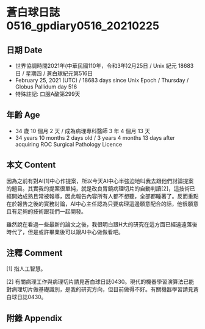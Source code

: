 [_metadata_:encoding]: - "utf-8"
[_metadata_:language]: - "zh-Hant-TW"
[_metadata_:fileformat]: - "markdown"
[_metadata_:MIME_type]: - "text/plain"
[_metadata_:markdown_version]: - "commonmark version 0.29"
[_metadata_:markdown_spec]: - "https://spec.commonmark.org/0.29/"

# 蒼白球日誌0516_gpdiary0516_20210225 #

## 日期 Date ##

* 世界協調時間2021年(中華民國110年，令和3年)2月25日 / Unix 紀元 18683 日 / 星期四 / 蒼白球紀元第516日
* February 25, 2021 (UTC) / 18683 days since Unix Epoch / Thursday / Globus Pallidum day 516
* 特殊註記: 口服A酸第299天

## 年齡 Age ##

* 34 歲 10 個月 2 天 / 成為病理專科醫師 3 年 4 個月 13 天
* 34 years 10 months 2 days old / 3 years 4 months 13 days after acquiring ROC Surgical Pathology Licence

## 本文 Content ##

因為之前有對AI[1]中心作提案，所以今天AI中心半強迫地叫我去跟他們討論提案的題目。其實我的提案很單純，就是改良胃鏡病理切片的自動判讀[2]，這技術已經開始成熟且常被報導，因此報告內容所有人都不想聽，全部都睡著了。反而重點在於報告之後的實務討論，AI中心主任認為只要病理這邊願意配合的話，他很願意且有足夠的技術跟我們一起開發。

雖然說在看過一些最新的論文之後，我很明白跟H大的研究在這方面已經遠遠落後時代了，但是或許畢業後可以跟AI中心做做看吧。

## 注釋 Comment ##

[1] 指人工智慧。

[2] 有關病理工作與病理切片請見蒼白球日誌0430。現代的機器學習演算法已能對病理切片做基礎識別，是我的研究方向，但目前做得不好。有關機器學習請見蒼白球日誌0430。

## 附錄 Appendix ##

